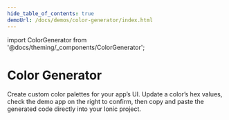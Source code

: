 ```yaml
---
hide_table_of_contents: true
demoUrl: /docs/demos/color-generator/index.html
---
```


import ColorGenerator from '@docs/theming/_components/ColorGenerator';

# Color Generator

Create custom color palettes for your app’s UI. Update a color’s hex values, check the demo app on the right to confirm, then copy and paste the generated code directly into your Ionic project.

<ColorGenerator />

